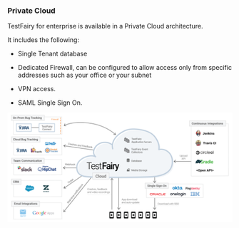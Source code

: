### Private Cloud

TestFairy for enterprise is available in a Private Cloud architecture.

It includes the following:

- Single Tenant database

- Dedicated Firewall, can be configured to allow access only from specific addresses such as your office or your subnet

- VPN access.

- SAML Single Sign On.



![ alt upload](../../img/integrations/tf-structure-02.png)


